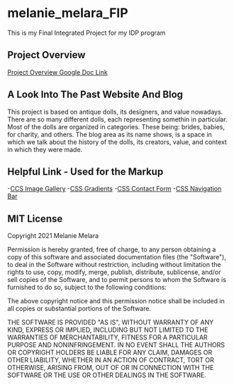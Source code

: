 # melanie_melara_FIP
This is my Final Integrated Project for my IDP program

## Project Overview
[Project Overview Google Doc Link](https://docs.google.com/document/d/10zxxpR_c5KIPlhuabJDqcIeIHOlFd927lEm5Pea_V0A/edit)

## A Look Into The Past Website And Blog
This project is based on antique dolls, its designers, and value nowadays. There are so many different dolls, each representing somethin in particular. Most of the dolls are organized in categories. These being: brides, babies, for charity, and others. The blog area as its name shows, is a space in which we talk about the history of the dolls, its creators, value, and context in which they were made.

## Helpful Link - Used for the Markup 
-[CCS Image Gallery](https://www.w3schools.com/css/css_image_gallery.asp)
-[CSS Gradients](https://www.w3schools.com/css/css3_gradients.asp)
-[CSS Contact Form](https://www.w3schools.com/howto/howto_css_contact_form.asp)
-[CSS Navigation Bar](https://www.w3schools.com/css/css_navbar.asp)

## MIT License
Copyright 2021 Melanie Melara

Permission is hereby granted, free of charge, to any person obtaining a copy of this software and associated documentation files (the "Software"), to deal in the Software without restriction, including without limitation the rights to use, copy, modify, merge, publish, distribute, sublicense, and/or sell copies of the Software, and to permit persons to whom the Software is furnished to do so, subject to the following conditions:

The above copyright notice and this permission notice shall be included in all copies or substantial portions of the Software.

THE SOFTWARE IS PROVIDED "AS IS", WITHOUT WARRANTY OF ANY KIND, EXPRESS OR IMPLIED, INCLUDING BUT NOT LIMITED TO THE WARRANTIES OF MERCHANTABILITY, FITNESS FOR A PARTICULAR PURPOSE AND NONINFRINGEMENT. IN NO EVENT SHALL THE AUTHORS OR COPYRIGHT HOLDERS BE LIABLE FOR ANY CLAIM, DAMAGES OR OTHER LIABILITY, WHETHER IN AN ACTION OF CONTRACT, TORT OR OTHERWISE, ARISING FROM, OUT OF OR IN CONNECTION WITH THE SOFTWARE OR THE USE OR OTHER DEALINGS IN THE SOFTWARE.
